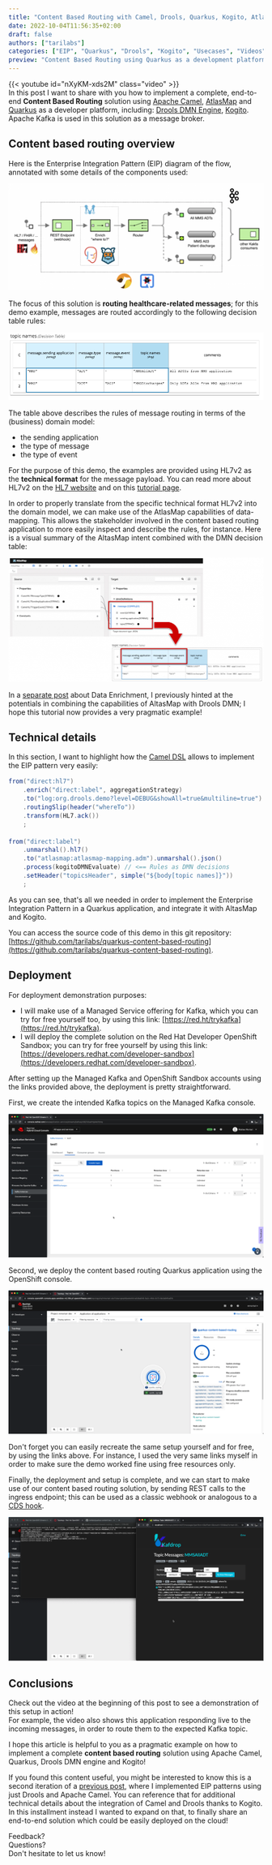 ```yaml
---
title: "Content Based Routing with Camel, Drools, Quarkus, Kogito, AtlasMap and Apache Kafka!"
date: 2022-10-04T11:56:35+02:00
draft: false
authors: ["tarilabs"]
categories: ["EIP", "Quarkus", "Drools", "Kogito", "Usecases", "Videos"]
preview: "Content Based Routing using Quarkus as a development platform including Apache Camel, Drools DMN Engine, Kogito, AtlasMap and Apache Kafka!"
---
```


{{< youtube id="nXyKM-xds2M" class="video" >}}
<br/>
In this post I want to share with you how to implement a complete, end-to-end **Content Based Routing** solution using [Apache Camel](/#apache-camel-projects), [AtlasMap](https://www.atlasmap.io/) and [Quarkus](https://quarkus.io/) as a developer platform, including: [Drools DMN Engine](https://www.drools.org/learn/dmn.html), [Kogito](https://kogito.kie.org/). Apache Kafka is used in this solution as a message broker.

## Content based routing overview

Here is the Enterprise Integration Pattern (EIP) diagram of the flow, annotated with some details of the components used:

![EIP Diagram of the Content Based Routing application](./image-1536x646.png)

The focus of this solution is **routing healthcare-related messages**; for this demo example, messages are routed accordingly to the following decision table rules:

![Message Routing rules in a DMN decision table](./image-1.png)

The table above describes the rules of message routing in terms of the (business) domain model:

- the sending application
- the type of message
- the type of event

For the purpose of this demo, the examples are provided using HL7v2 as the **technical format** for the message payload. You can read more about HL7v2 on the [HL7 website](http://www.hl7.org/implement/standards/product_brief.cfm?product_id=185) and on this [tutorial page](https://cloud.google.com/healthcare-api/docs/concepts/hl7v2).

In order to properly translate from the specific technical format HL7v2 into the domain model, we can make use of the AtlasMap capabilities of data-mapping. This allows the stakeholder involved in the content based routing application to more easily inspect and describe the rules, for instance. Here is a visual summary of the AltasMap intent combined with the DMN decision table:

![Using AltasMap in combination with a DMN decision table](./image-2-1536x746.png)

In a [separate post](https://blog.kie.org/2022/01/data-enrichment-use-case-with-dmn-and-bpmn.html) about Data Enrichment, I previously hinted at the potentials in combining the capabilities of AltasMap with Drools DMN; I hope this tutorial now provides a very pragmatic example!

## Technical details

In this section, I want to highlight how the [Camel DSL](/manual/dsl.html) allows to implement the EIP pattern very easily:

```java
from("direct:hl7")
    .enrich("direct:label", aggregationStrategy)
    .to("log:org.drools.demo?level=DEBUG&showAll=true&multiline=true")
    .routingSlip(header("whereTo"))
    .transform(HL7.ack())
    ;

from("direct:label")
    .unmarshal().hl7()
    .to("atlasmap:atlasmap-mapping.adm").unmarshal().json()
    .process(kogitoDMNEvaluate) // <== Rules as DMN decisions
    .setHeader("topicsHeader", simple("${body[topic names]}"))
    ;
```

As you can see, that's all we needed in order to implement the Enterprise Integration Pattern in a Quarkus application, and integrate it with AltasMap and Kogito.

You can access the source code of this demo in this git repository: [https://github.com/tarilabs/quarkus-content-based-routing](https://github.com/tarilabs/quarkus-content-based-routing).

## Deployment

For deployment demonstration purposes:

- I will make use of a Managed Service offering for Kafka, which you can try for free yourself too, by using this link: [https://red.ht/trykafka](https://red.ht/trykafka).
- I will deploy the complete solution on the Red Hat Developer OpenShift Sandbox; you can try for free yourself by using this link: [https://developers.redhat.com/developer-sandbox](https://developers.redhat.com/developer-sandbox).

After setting up the Managed Kafka and OpenShift Sandbox accounts using the links provided above, the deployment is pretty straightforward.

First, we create the intended Kafka topics on the Managed Kafka console.

![Creating the topic (queues) in the Managed Kafka](./image-3.png)

Second, we deploy the content based routing Quarkus application using the OpenShift console.

![The content based routing application now deployed on OpenShift](./image-4.png)

Don't forget you can easily recreate the same setup yourself and for free, by using the links above.
For instance, I used the very same links myself in order to make sure the demo worked fine using free resources only.

Finally, the deployment and setup is complete, and we can start to make use of our content based routing solution, by sending REST calls to the ingress endpoint; this can be used as a classic webhook or analogous to a [CDS hook](https://cds-hooks.org/).

![Invoking the REST API with an EDI message payload in HL7v2 format, and it is routed to the correct queue](./image-5.png)

## Conclusions

Check out the video at the beginning of this post to see a demonstration of this setup in action!<br/>
For example, the video also shows this application responding live to the incoming messages, in order to route them to the expected Kafka topic.

I hope this article is helpful to you as a pragmatic example on how to implement a complete **content based routing** solution using Apache Camel, Quarkus, Drools DMN engine and Kogito!

If you found this content useful, you might be interested to know this is a second iteration of a [previous post](https://blog.kie.org/2021/06/intelligent-kafka-message-routing-using-drools-dmn-engine-and-apache-camel.html), where I implemented EIP patterns using just Drools and Apache Camel.
You can reference that for additional technical details about the integration of Camel and Drools thanks to Kogito.
In this installment instead I wanted to expand on that, to finally share an end-to-end solution which could be easily deployed on the cloud!

Feedback?  
Questions?  
Don't hesitate to let us know!
